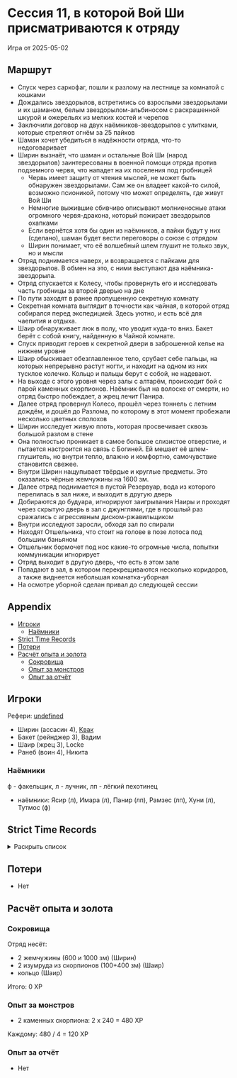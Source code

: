 # Сессия 11, в которой Вой Ши присматриваются к отряду

<!--
<a title="" href="">
  <img src="" style="width:800px" />
</a>
-->

Игра от 2025-05-02

## Маршрут

- Спуск через саркофаг, пошли к разлому на лестнице за комнатой с кошками
- Дождались звездорылов, встретились со взрослыми звездорылами и их шаманом, белым звездорылом-альбиносом с раскрашенной
  шкурой и ожерельях из мелких костей и черепов
- Заключили договор на двух наёмников-звездорылов с улитками, которые стреляют огнём за 25 пайков
- Шаман хочет убедиться в надёжности отряда, что-то недоговаривает
- Ширин вызнаёт, что шаман и остальные Вой Ши (народ звездорылов) заинтересованы в военной помощи отряда против
  подземного червя, что нападет на их поселения под гробницей
  - Червь имеет защиту от чтения мыслей, не может быть обнаружен звездорылами. Сам же он владеет какой-то силой,
    возможно псионикой, потому что может определять, где живут Вой Ши
  - Немногие выжившие сбивчиво описывают молниеносные атаки огромного червя-дракона, который пожирает звездорылов
    охапками
  - Если вернётся хотя бы один из наёмников, а пайки будут у них (сделано), шаман будет вести переговоры о союзе с
    отрядом
  - Ширин понимает, что её волшебный шлем глушит не только звук, но и мысли
- Отряд поднимается наверх, и возвращается с пайками для звездорылов. В обмен на это, с ними выступают два
  наёмника-звездорыла.
- Отряд спускается к Колесу, чтобы провернуть его и исследовать часть гробницы за второй дверью на дне
- По пути заходят в ранее пропущенную секретную комнату
- Секретная комната выглядит в точности как чайная, в которой отряд собирался перед экспедицией. Здесь уютно, и есть всё
  для чаепития и отдыха.
- Шаир обнаруживает люк в полу, что уводит куда-то вниз. Бакет берёт с собой книгу, найденную в Чайной комнате.
- Спуск приводит героев к секретной двери в заброшенной келье на нижнем уровне
- Шаир обыскивает обезглавленное тело, срубает себе пальцы, на которых непрерывно растут ногти, и находит на одном из
  них тусклое колечко. Кольцо и пальцы берут с собой, не надевают.
- На выходе с этого уровня через залы с алтарём, происходит бой с парой каменных скорпионов. Наёмник был на волоске от
  смерти, но отряд быстро побеждает, а жрец лечит Панира.
- Далее отряд провернул Колесо, прошёл через тоннель с летним дождём, и дошёл до Разлома, по которому в этот момент
  пробежали несколько цветных сполохов
- Ширин исследует живую плоть, которая просвечивает сквозь большой разлом в стене
- Она полностью проникает в самое большое слизистое отверстие, и пытается настроится на связь с Богиней. Ей мешает её
  шлем-глушитель, но внутри тепло, влажно и комфортно, самочувствие становится свежее.
- Внутри Ширин нащупывает твёрдые и круглые предметы. Это оказались чёрные жемчужины на 1600 зм.
- Далее отряд поднимается в пустой Резервуар, вода из которого перелилась в зал ниже, и выходит в другую дверь
- Добираются до будуара, игнорируют заигрывания Наиры и проходят через скрытую дверь в зал с джунглями, где в прошлый
  раз сражались с агрессивным диском-ржавильщиком
- Внутри исследуют заросли, обходя зал по спирали
- Находят Отшельника, что стоит на голове в позе лотоса под большим баньяном
- Отшельник бормочет под нос какие-то огромные числа, попытки коммуникации игнорирует
- Отряд выходит в другую дверь, что есть в этом зале
- Попадают в зал, в котором перекрещиваются несколько коридоров, а также виднеется небольшая комнатка-уборная
- На осмотре уборной сделан привал до следующей сессии

## Appendix

<!-- toc -->

- [Игроки](#%D0%B8%D0%B3%D1%80%D0%BE%D0%BA%D0%B8)
  - [Наёмники](#%D0%BD%D0%B0%D1%91%D0%BC%D0%BD%D0%B8%D0%BA%D0%B8)
- [Strict Time Records](#strict-time-records)
- [Потери](#%D0%BF%D0%BE%D1%82%D0%B5%D1%80%D0%B8)
- [Расчёт опыта и золота](#%D1%80%D0%B0%D1%81%D1%87%D1%91%D1%82-%D0%BE%D0%BF%D1%8B%D1%82%D0%B0-%D0%B8-%D0%B7%D0%BE%D0%BB%D0%BE%D1%82%D0%B0)
  - [Сокровища](#%D1%81%D0%BE%D0%BA%D1%80%D0%BE%D0%B2%D0%B8%D1%89%D0%B0)
  - [Опыт за монстров](#%D0%BE%D0%BF%D1%8B%D1%82-%D0%B7%D0%B0-%D0%BC%D0%BE%D0%BD%D1%81%D1%82%D1%80%D0%BE%D0%B2)
  - [Опыт за отчёт](#%D0%BE%D0%BF%D1%8B%D1%82-%D0%B7%D0%B0-%D0%BE%D1%82%D1%87%D1%91%D1%82)

<!-- tocstop -->

## Игроки

Рефери: [undefined](https://t.me/oktottrpg)

- Ширин (ассасин 4), [Квак](https://t.me/troglog)
- Бакет (рейнджер 3), Вадим
- Шаир (жрец 3), Locke
- Ранеб (воин 4), Никита

### Наёмники

ф - факельщик, л - лучник, лп - лёгкий пехотинец

- наёмники: Ясир (л), Имара (л), Панир (лп), Рамзес (лп), Хуни (л), Тутмос (ф)

## Strict Time Records

<details><summary>Раскрыть список</summary>

По дням

- 1 день: 1ч + 2ч20м (игра 1) 10 января
- 2 день: отдых в лагере, ночёвка (игра 2) 17 января
- 3 день: 1ч + 3ч20м, остались внутри (конец игры 2). 4ч30м внутри (игра 3). 2ч30м (игра 4).
- 4-7 день: отдых, наём
- 8 день: раскопки шахты снаружи (конец игры 4) (игра 5)
- 9 день: 3ч10м внутри (конец игры 5) (игра 6), вышли наружу и ночевали в лагере
- 10 день: 4ч внутри (конец игры 6), 7ч + 40м в гротах (игра 7), 1ч10 м (игра 8) (Ширин, икра)
- 11-13 день: отдых в лагере, отправка каравана с сокровищами в поселение
- 14 день: 4ч10м (конец игры 8), 3ч40м (игра 9)
- 15 день: отдых, исследования (конец игры 9)
- 16 день (игра 10)
- 17 день: караван доезжает до поселения (игра 11), лечение в лагере
- 18 день: лечение в лагере
- 19 день: спуск в гробницу (7ч 20м) (конец игры 11)
- 20 день: икра в Ширин созревает, караван выезжает обратно

</details>

## Потери

- Нет

## Расчёт опыта и золота

### Сокровища

Отряд несёт:

- 2 жемчужины (600 и 1000 зм) (Ширин)
- 2 изумруда из скорпионов (100+400 зм) (Шаир)
- кольцо (Шаир)

Итого: 0 XP

### Опыт за монстров

- 2 каменных скорпиона: 2 x 240 = 480 XP

Каждому: 480 / 4 = 120 XP

### Опыт за отчёт

- Нет
